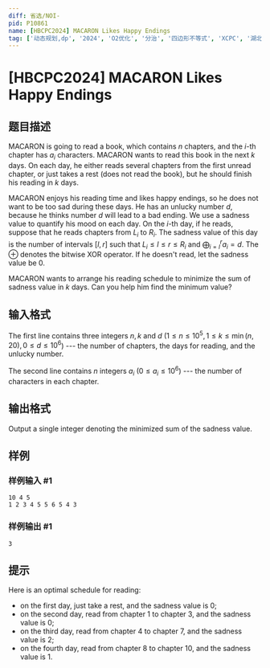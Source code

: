 ```yaml
---
diff: 省选/NOI-
pid: P10861
name: [HBCPC2024] MACARON Likes Happy Endings
tag: ['动态规划,dp', '2024', 'O2优化', '分治', '四边形不等式', 'XCPC', '湖北']
---
```

# [HBCPC2024] MACARON Likes Happy Endings
## 题目描述

MACARON is going to read a book, which contains $n$ chapters, and the $i$-th chapter has $a_i$ characters. 
MACARON wants to read this book in the next $k$ days. 
On each day, he either reads several chapters from the first unread chapter, or just takes a rest (does not read the book), but he should finish his reading in $k$ days.

MACARON enjoys his reading time and likes happy endings, so he does not want to be too sad during these days.
He has an unlucky number $d$, because he thinks number $d$ will lead to a bad ending.
We use a sadness value to quantify his mood on each day.
On the $i$-th day, if he reads, suppose that he reads chapters from $L_i$ to $R_i$.
The sadness value of this day is the number of intervals $[l, r]$ such that $L_i\leq l\leq r\leq R_i$ and $\bigoplus_{i=l}^r a_i=d$.
The $\oplus$ denotes the bitwise XOR operator.
If he doesn't read, let the sadness value be $0$.

MACARON wants to arrange his reading schedule to minimize the sum of sadness value in $k$ days.
Can you help him find the minimum value?
## 输入格式

The first line contains three integers $n, k$ and $d$ ($1\leq n\leq 10^5, 1\leq k\leq \min(n, 20), 0\leq d\leq 10^6$) --- the number of chapters, the days for reading, and the unlucky number.

The second line contains $n$ integers $a_i$ ($0\leq a_i\leq 10^6$) --- the number of characters in each chapter.
## 输出格式

Output a single integer denoting the minimized sum of the sadness value.
## 样例

### 样例输入 #1
```
10 4 5
1 2 3 4 5 5 6 5 4 3
```
### 样例输出 #1
```
3
```
## 提示

Here is an optimal schedule for reading:

- on the first day, just take a rest, and the sadness value is 0;
- on the second day, read from chapter 1 to chapter 3, and the sadness value is 0;
- on the third day, read from chapter 4 to chapter 7, and the sadness value is 2;
- on the fourth day, read from chapter 8 to chapter 10, and the sadness value is 1.
